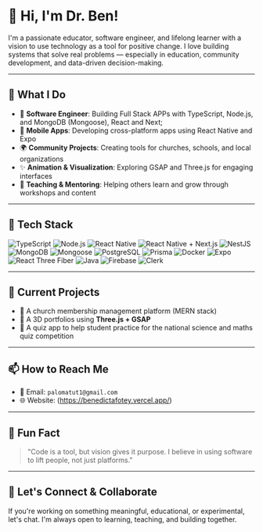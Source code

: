 # 👋 Hi, I'm Dr. Ben!

I'm a passionate educator, software engineer, and lifelong learner with a vision to use technology as a tool for positive change. I love building systems that solve real problems — especially in education, community development, and data-driven decision-making.

---

## 💼 What I Do

- 🔧 **Software Engineer**: Building Full Stack APPs with TypeScript, Node.js, and MongoDB (Mongoose), React and Next;
- 📱 **Mobile Apps**: Developing cross-platform apps using React Native and Expo
- 🌍 **Community Projects**: Creating tools for churches, schools, and local organizations
- ✨ **Animation & Visualization**: Exploring GSAP and Three.js for engaging interfaces
- 🧠 **Teaching & Mentoring**: Helping others learn and grow through workshops and content

---

## 🧰 Tech Stack

![TypeScript](https://img.shields.io/badge/-TypeScript-3178C6?style=flat&logo=typescript&logoColor=white)
![Node.js](https://img.shields.io/badge/-Node.js-339933?style=flat&logo=node.js&logoColor=white)
![React Native](https://img.shields.io/badge/-React_Native-61DAFB?style=flat&logo=react&logoColor=white)
![React Native + Next.js](https://img.shields.io/badge/-React_Native_Next.js-000000?style=flat&logo=next.js&logoColor=white)
![NestJS](https://img.shields.io/badge/-NestJS-E0234E?style=flat&logo=nestjs&logoColor=white)
![MongoDB](https://img.shields.io/badge/-MongoDB-47A248?style=flat&logo=mongodb&logoColor=white)
![Mongoose](https://img.shields.io/badge/-Mongoose-800000?style=flat)
![PostgreSQL](https://img.shields.io/badge/-PostgreSQL-4169E1?style=flat&logo=postgresql&logoColor=white)
![Prisma](https://img.shields.io/badge/-Prisma-2D3748?style=flat&logo=prisma&logoColor=white)
![Docker](https://img.shields.io/badge/-Docker-2496ED?style=flat&logo=docker&logoColor=white)
![Expo](https://img.shields.io/badge/-Expo-000020?style=flat&logo=expo&logoColor=white)
![React Three Fiber](https://img.shields.io/badge/-React_Three_Fiber-000000?style=flat&logo=three.js&logoColor=white)
![Java](https://img.shields.io/badge/-Java-007396?style=flat&logo=java&logoColor=white)
![Firebase](https://img.shields.io/badge/-Firebase-FFCA28?style=flat&logo=firebase&logoColor=white)
![Clerk](https://img.shields.io/badge/-Clerk-3B49DF?style=flat&logo=clerk&logoColor=white)


---

## 🔭 Current Projects

- 🚀 A church membership management platform (MERN stack)
- 🌌 A 3D portfolios using **Three.js + GSAP**
- 📖 A quiz app to help student practice for the national science and maths quiz competition

---

## 📫 How to Reach Me

- 📧 Email: `palomatut1@gmail.com`
- 🌐 Website: (https://benedictafotey.vercel.app/) <!-- optional -->
---

## 🧭 Fun Fact

> "Code is a tool, but vision gives it purpose. I believe in using software to lift people, not just platforms."

---

## 🧩 Let's Connect & Collaborate

If you're working on something meaningful, educational, or experimental, let's chat. I'm always open to learning, teaching, and building together.
